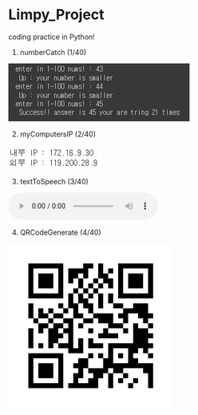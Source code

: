 # Limpy_Project

coding practice in Python!

1. numberCatch (1/40)

  ![1.numberCatch](1_numberCatch(1_40)/numberCatch.JPG)


2. myComputersIP (2/40)

  ![2.myComsIP](2.myCompsIP/2.myCompsIP.jpg)

3. textToSpeech (3/40)

  ![3.textToSpeech](3.textToSpeech/secondTTS.mp3)

4. QRCodeGenerate (4/40)

  ![4.QRCodeGenerate](4.QRCodeGenerate/github_LimsWeb.png)

